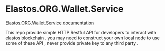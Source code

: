 Elastos.ORG.Wallet.Service
==============

[Elastos.ORG.Wallet.Service documentation](https://walletservice.readthedocs.io)

This repo provide simple HTTP Restful API for developers to interact with elastos blockchain . you may need to construct your own local node to use some of these API , never provide private key to any third party . 